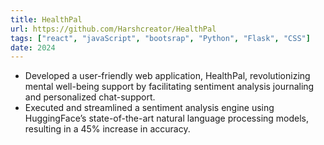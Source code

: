 ```yaml
---
title: HealthPal
url: https://github.com/Harshcreator/HealthPal
tags: ["react", "javaScript", "bootsrap", "Python", "Flask", "CSS"]
date: 2024
---
```


- Developed a user-friendly web application, HealthPal, revolutionizing mental well-being support by facilitating
sentiment analysis journaling and personalized chat-support.
- Executed and streamlined a sentiment analysis engine using HuggingFace’s state-of-the-art natural language
processing models, resulting in a 45% increase in accuracy.